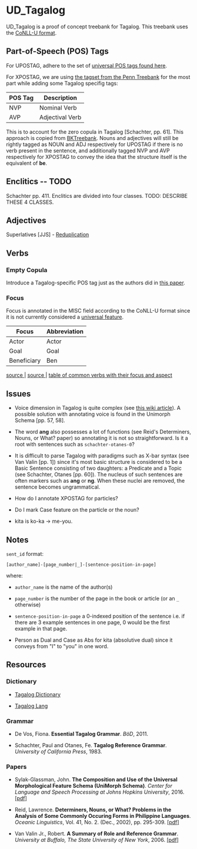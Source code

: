 # UD_Tagalog

UD_Tagalog is a proof of concept treebank for Tagalog. This treebank uses the [CoNLL-U format](http://universaldependencies.org/format.html).

## Part-of-Speech (POS) Tags

For UPOSTAG, adhere to the set of [universal POS tags found here](http://universaldependencies.org/u/pos/index.html).

For XPOSTAG, we are using [the tagset from the Penn Treebank](https://catalog.ldc.upenn.edu/docs/LDC99T42/tagguid1.pdf) for the most part while adding some Tagalog specifig tags:

| POS Tag | Description |
| ------- | ----------- |
| NVP    | Nominal Verb |
| AVP    | Adjectival Verb |

This is to account for the zero copula in Tagalog [Schachter, pp. 61]. This approach is copied from [BKTreebank](https://arxiv.org/pdf/1710.05519.pdf). Nouns and adjectives will still be rightly tagged as NOUN and ADJ respectively for UPOSTAG if there is no verb present in the sentence, and additionally tagged NVP and AVP respectively for XPOSTAG to convey the idea that the structure itself is the equivalent of **be**.

## Enclitics -- TODO

Schachter pp. 411. Enclitics are divided into four classes. TODO: DESCRIBE THESE 4 CLASSES.

## Adjectives

Superlatives [JJS] - [Reduplication](http://www.seasite.niu.edu/Tagalog/Grammar%20Activities/Grammar%201/Adjectives/Adjectives-fs.htm)

## Verbs

### Empty Copula

Introduce a Tagalog-specific POS tag just as the authors did in [this paper](https://arxiv.org/pdf/1710.05519.pdf).

### Focus

Focus is annotated in the MISC field according to the CoNLL-U format since it is not currently considered a [universal feature](http://universaldependencies.org/u/feat/index.html).

| Focus | Abbreviation |
|-------|--------------|
| Actor | Actor |
| Goal | Goal |
| Beneficiary | Ben |

[ source ](http://www.seasite.niu.edu/Tagalog/Grammar%20Activities/Grammar%202/Verbal%20Focus/Verbalfocus-fs.htm) | [ source ](http://www.hawaii.edu/filipino/Grammar_Topics/Grammar_2-2.html) | [ table of common verbs with their focus and aspect ](http://www.seasite.niu.edu/Tagalog/Grammar%20Activities/Grammar%202/Verbal%20Focus/Verbalfocus-fs.htm)

## Issues

- Voice dimension in Tagalog is quite complex (see [this wiki article](https://en.wikipedia.org/wiki/Austronesian_alignment)). A possible solution with annotating voice is found in the Unimorph Schema [pp. 57, 58].

- The word **ang** also possesses a lot of functions (see Reid's Determiners, Nouns, or What? paper) so annotating it is not so straightforward. Is it a root with sentences such as `schachter-otanes-0`?

- It is difficult to parse Tagalog with paradigms such as X-bar syntax (see Van Valin [pp. 1]) since it's most basic structure is considered to be a Basic Sentence consisting of two daughters: a Predicate and a Topic (see Schachter, Otanes [pp. 60]). The nucleus of such sentences are often markers such as **ang** or **ng**. When these nuclei are removed, the sentence becomes ungrammatical.

- How do I annotate XPOSTAG for particles?

- Do I mark Case feature on the particle or the noun?

- kita is ko-ka -> me-you. 

## Notes

`sent_id` format:

    [author_name]-[page_number|_]-[sentence-position-in-page]

where:

- `author_name` is the name of the author(s)

- `page_number` is the number of the page in the book or article (or an `_` otherwise)

- `sentence-position-in-page` a 0-indexed position of the sentence i.e. if there are 3 example sentences in one page, 0 would be the first example in that page.

- Person as Dual and Case as Abs for kita (absolutive dual) since it conveys from "I" to "you" in one word.

## Resources

### Dictionary

- [Tagalog Dictionary](https://www.tagalog-dictionary.com/)

- [Tagalog Lang](https://www.tagaloglang.com/)

### Grammar

- De Vos, Fiona. **Essential Tagalog Grammar**. *BöD*, 2011.

- Schachter, Paul and Otanes, Fe. **Tagalog Reference Grammar**. *University of California Press*, 1983.

### Papers

- Sylak-Glassman, John. **The Composition and Use of the Universal Morphological Feature
Schema (UniMorph Schema)**. *Center for Language and Speech Processing at Johns Hopkins University*, 2016. [[pdf]](http://unimorph.org/doc/Sylak-Glassman_2016_-_UniMorph_Schema_User_Guide.pdf)

- Reid, Lawrence. **Determiners, Nouns, or What? Problems in the Analysis of Some Commonly Occuring Forms in Philippine Languages**. *Oceanic Linguistics*, Vol. 41, No. 2. (Dec., 2002), pp. 295-309. [[pdf]](https://scholarspace.manoa.hawaii.edu/bitstream/10125/32989/1/A49.2002.pdf)

- Van Valin Jr., Robert. **A Summary of Role and Reference Grammar**. *University at Buffalo, The State University of New York*, 2006. [[pdf]](http://www.romanistik.uni-freiburg.de/raible/Lehre/2006/Materialien/RRGsummary.pdf)